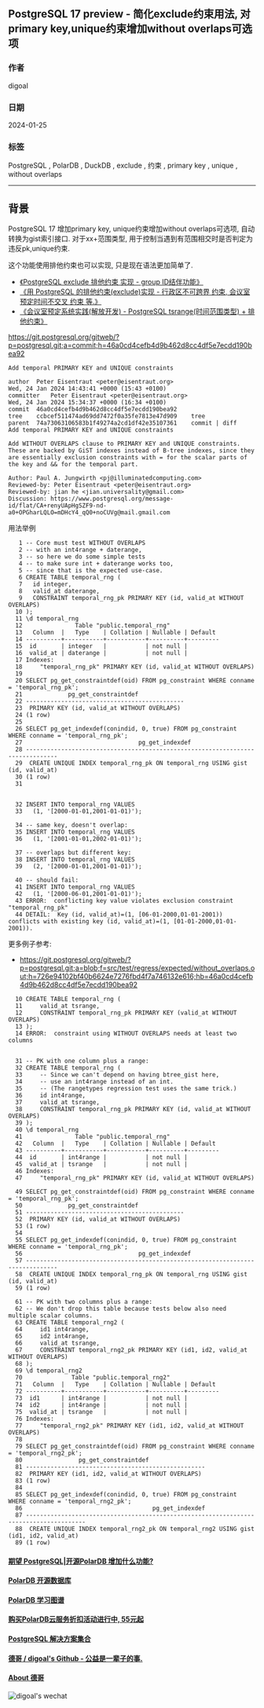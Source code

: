 ## PostgreSQL 17 preview - 简化exclude约束用法, 对primary key,unique约束增加without overlaps可选项  
                                                    
### 作者                                                    
digoal                                                    
                                                    
### 日期                                                    
2024-01-25                                              
                                                    
### 标签                                                    
PostgreSQL , PolarDB , DuckDB , exclude , 约束 , primary key , unique , without overlaps               
                                                    
----                                                    
                                                    
## 背景       
PostgreSQL 17 增加primary key, unique约束增加without overlaps可选项, 自动转换为gist索引接口. 对于xx+范围类型, 用于控制当遇到有范围相交时是否判定为违反pk,unique约束.  
  
这个功能使用排他约束也可以实现, 只是现在语法更加简单了.    
  
- [《PostgreSQL exclude 排他约束 实现 - group ID结伴功能》](../202102/20210209_01.md)    
- [《用 PostgreSQL 的排他约束(exclude)实现 - 行政区不可跨界 约束, 会议室预定时间不交叉 约束 等.》](../202102/20210208_03.md)    
- [《会议室预定系统实践(解放开发) - PostgreSQL tsrange(时间范围类型) + 排他约束》](../201712/20171223_02.md)    
  
  
https://git.postgresql.org/gitweb/?p=postgresql.git;a=commit;h=46a0cd4cefb4d9b462d8cc4df5e7ecdd190bea92  
  
```  
Add temporal PRIMARY KEY and UNIQUE constraints   
  
author	Peter Eisentraut <peter@eisentraut.org>	  
Wed, 24 Jan 2024 14:43:41 +0000 (15:43 +0100)  
committer	Peter Eisentraut <peter@eisentraut.org>	  
Wed, 24 Jan 2024 15:34:37 +0000 (16:34 +0100)  
commit	46a0cd4cefb4d9b462d8cc4df5e7ecdd190bea92  
tree	ccbcef511474ad69dd7472f0a35fe7813e47d909	tree  
parent	74a73063106583b1f49274a2cd1df42e35107361	commit | diff  
Add temporal PRIMARY KEY and UNIQUE constraints  
  
Add WITHOUT OVERLAPS clause to PRIMARY KEY and UNIQUE constraints.  
These are backed by GiST indexes instead of B-tree indexes, since they  
are essentially exclusion constraints with = for the scalar parts of  
the key and && for the temporal part.  
  
Author: Paul A. Jungwirth <pj@illuminatedcomputing.com>  
Reviewed-by: Peter Eisentraut <peter@eisentraut.org>  
Reviewed-by: jian he <jian.universality@gmail.com>  
Discussion: https://www.postgresql.org/message-id/flat/CA+renyUApHgSZF9-nd-a0+OPGharLQLO=mDHcY4_qQ0+noCUVg@mail.gmail.com  
```  
  
  
用法举例  
```  
   1 -- Core must test WITHOUT OVERLAPS  
   2 -- with an int4range + daterange,  
   3 -- so here we do some simple tests  
   4 -- to make sure int + daterange works too,  
   5 -- since that is the expected use-case.  
   6 CREATE TABLE temporal_rng (  
   7   id integer,  
   8   valid_at daterange,  
   9   CONSTRAINT temporal_rng_pk PRIMARY KEY (id, valid_at WITHOUT OVERLAPS)  
  10 );  
  11 \d temporal_rng  
  12               Table "public.temporal_rng"  
  13   Column  |   Type    | Collation | Nullable | Default   
  14 ----------+-----------+-----------+----------+---------  
  15  id       | integer   |           | not null |   
  16  valid_at | daterange |           | not null |   
  17 Indexes:  
  18     "temporal_rng_pk" PRIMARY KEY (id, valid_at WITHOUT OVERLAPS)  
  19   
  20 SELECT pg_get_constraintdef(oid) FROM pg_constraint WHERE conname = 'temporal_rng_pk';  
  21             pg_get_constraintdef               
  22 ---------------------------------------------  
  23  PRIMARY KEY (id, valid_at WITHOUT OVERLAPS)  
  24 (1 row)  
  25   
  26 SELECT pg_get_indexdef(conindid, 0, true) FROM pg_constraint WHERE conname = 'temporal_rng_pk';  
  27                                 pg_get_indexdef                                  
  28 -------------------------------------------------------------------------------  
  29  CREATE UNIQUE INDEX temporal_rng_pk ON temporal_rng USING gist (id, valid_at)  
  30 (1 row)  
  31   
  
  
  32 INSERT INTO temporal_rng VALUES  
  33   (1, '[2000-01-01,2001-01-01)');  
  
  34 -- same key, doesn't overlap:  
  35 INSERT INTO temporal_rng VALUES  
  36   (1, '[2001-01-01,2002-01-01)');  
  
  37 -- overlaps but different key:  
  38 INSERT INTO temporal_rng VALUES  
  39   (2, '[2000-01-01,2001-01-01)');  
  
  40 -- should fail:  
  41 INSERT INTO temporal_rng VALUES  
  42   (1, '[2000-06-01,2001-01-01)');  
  43 ERROR:  conflicting key value violates exclusion constraint "temporal_rng_pk"  
  44 DETAIL:  Key (id, valid_at)=(1, [06-01-2000,01-01-2001)) conflicts with existing key (id, valid_at)=(1, [01-01-2000,01-01-2001)).  
```  
  
更多例子参考:  
- https://git.postgresql.org/gitweb/?p=postgresql.git;a=blob;f=src/test/regress/expected/without_overlaps.out;h=726e94102bf40b6624e7276fbd4f7a746132e616;hb=46a0cd4cefb4d9b462d8cc4df5e7ecdd190bea92  
  
```  
  10 CREATE TABLE temporal_rng (  
  11     valid_at tsrange,  
  12     CONSTRAINT temporal_rng_pk PRIMARY KEY (valid_at WITHOUT OVERLAPS)  
  13 );  
  14 ERROR:  constraint using WITHOUT OVERLAPS needs at least two columns  
  
  
  31 -- PK with one column plus a range:  
  32 CREATE TABLE temporal_rng (  
  33     -- Since we can't depend on having btree_gist here,  
  34     -- use an int4range instead of an int.  
  35     -- (The rangetypes regression test uses the same trick.)  
  36     id int4range,  
  37     valid_at tsrange,  
  38     CONSTRAINT temporal_rng_pk PRIMARY KEY (id, valid_at WITHOUT OVERLAPS)  
  39 );  
  40 \d temporal_rng  
  41               Table "public.temporal_rng"  
  42   Column  |   Type    | Collation | Nullable | Default   
  43 ----------+-----------+-----------+----------+---------  
  44  id       | int4range |           | not null |   
  45  valid_at | tsrange   |           | not null |   
  46 Indexes:  
  47     "temporal_rng_pk" PRIMARY KEY (id, valid_at WITHOUT OVERLAPS)  
  
  49 SELECT pg_get_constraintdef(oid) FROM pg_constraint WHERE conname = 'temporal_rng_pk';  
  50             pg_get_constraintdef               
  51 ---------------------------------------------  
  52  PRIMARY KEY (id, valid_at WITHOUT OVERLAPS)  
  53 (1 row)  
  54   
  55 SELECT pg_get_indexdef(conindid, 0, true) FROM pg_constraint WHERE conname = 'temporal_rng_pk';  
  56                                 pg_get_indexdef                                  
  57 -------------------------------------------------------------------------------  
  58  CREATE UNIQUE INDEX temporal_rng_pk ON temporal_rng USING gist (id, valid_at)  
  59 (1 row)  
  
  61 -- PK with two columns plus a range:  
  62 -- We don't drop this table because tests below also need multiple scalar columns.  
  63 CREATE TABLE temporal_rng2 (  
  64     id1 int4range,  
  65     id2 int4range,  
  66     valid_at tsrange,  
  67     CONSTRAINT temporal_rng2_pk PRIMARY KEY (id1, id2, valid_at WITHOUT OVERLAPS)  
  68 );  
  69 \d temporal_rng2  
  70              Table "public.temporal_rng2"  
  71   Column  |   Type    | Collation | Nullable | Default   
  72 ----------+-----------+-----------+----------+---------  
  73  id1      | int4range |           | not null |   
  74  id2      | int4range |           | not null |   
  75  valid_at | tsrange   |           | not null |   
  76 Indexes:  
  77     "temporal_rng2_pk" PRIMARY KEY (id1, id2, valid_at WITHOUT OVERLAPS)  
  78   
  79 SELECT pg_get_constraintdef(oid) FROM pg_constraint WHERE conname = 'temporal_rng2_pk';  
  80                pg_get_constraintdef                  
  81 ---------------------------------------------------  
  82  PRIMARY KEY (id1, id2, valid_at WITHOUT OVERLAPS)  
  83 (1 row)  
  84   
  85 SELECT pg_get_indexdef(conindid, 0, true) FROM pg_constraint WHERE conname = 'temporal_rng2_pk';  
  86                                     pg_get_indexdef                                      
  87 ---------------------------------------------------------------------------------------  
  88  CREATE UNIQUE INDEX temporal_rng2_pk ON temporal_rng2 USING gist (id1, id2, valid_at)  
  89 (1 row)  
```  
  
  
#### [期望 PostgreSQL|开源PolarDB 增加什么功能?](https://github.com/digoal/blog/issues/76 "269ac3d1c492e938c0191101c7238216")
  
  
#### [PolarDB 开源数据库](https://openpolardb.com/home "57258f76c37864c6e6d23383d05714ea")
  
  
#### [PolarDB 学习图谱](https://www.aliyun.com/database/openpolardb/activity "8642f60e04ed0c814bf9cb9677976bd4")
  
  
#### [购买PolarDB云服务折扣活动进行中, 55元起](https://www.aliyun.com/activity/new/polardb-yunparter?userCode=bsb3t4al "e0495c413bedacabb75ff1e880be465a")
  
  
#### [PostgreSQL 解决方案集合](../201706/20170601_02.md "40cff096e9ed7122c512b35d8561d9c8")
  
  
#### [德哥 / digoal's Github - 公益是一辈子的事.](https://github.com/digoal/blog/blob/master/README.md "22709685feb7cab07d30f30387f0a9ae")
  
  
#### [About 德哥](https://github.com/digoal/blog/blob/master/me/readme.md "a37735981e7704886ffd590565582dd0")
  
  
![digoal's wechat](../pic/digoal_weixin.jpg "f7ad92eeba24523fd47a6e1a0e691b59")
  
